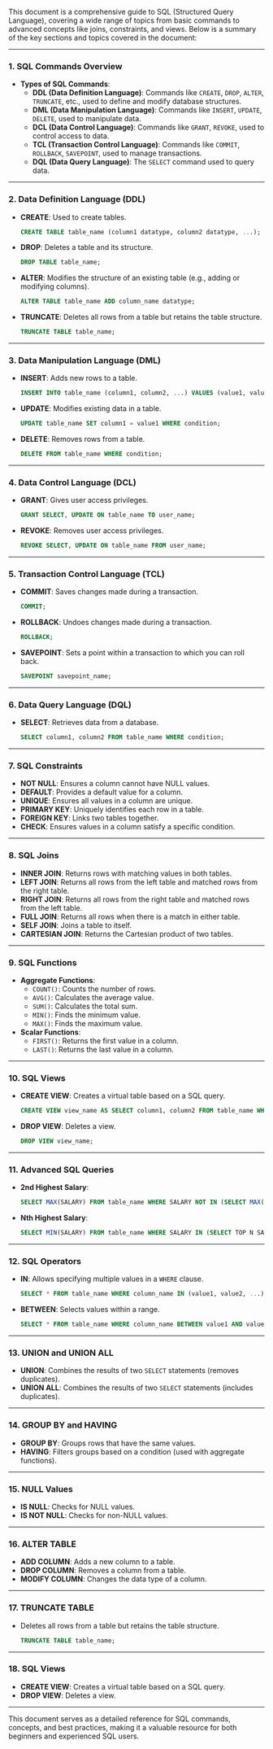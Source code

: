 This document is a comprehensive guide to SQL (Structured Query Language), covering a wide range of topics from basic commands to advanced concepts like joins, constraints, and views. Below is a summary of the key sections and topics covered in the document:

---

### **1. SQL Commands Overview**
- **Types of SQL Commands**:
  - **DDL (Data Definition Language)**: Commands like `CREATE`, `DROP`, `ALTER`, `TRUNCATE`, etc., used to define and modify database structures.
  - **DML (Data Manipulation Language)**: Commands like `INSERT`, `UPDATE`, `DELETE`, used to manipulate data.
  - **DCL (Data Control Language)**: Commands like `GRANT`, `REVOKE`, used to control access to data.
  - **TCL (Transaction Control Language)**: Commands like `COMMIT`, `ROLLBACK`, `SAVEPOINT`, used to manage transactions.
  - **DQL (Data Query Language)**: The `SELECT` command used to query data.

---

### **2. Data Definition Language (DDL)**
- **CREATE**: Used to create tables.
  ```sql
  CREATE TABLE table_name (column1 datatype, column2 datatype, ...);
  ```
- **DROP**: Deletes a table and its structure.
  ```sql
  DROP TABLE table_name;
  ```
- **ALTER**: Modifies the structure of an existing table (e.g., adding or modifying columns).
  ```sql
  ALTER TABLE table_name ADD column_name datatype;
  ```
- **TRUNCATE**: Deletes all rows from a table but retains the table structure.
  ```sql
  TRUNCATE TABLE table_name;
  ```

---

### **3. Data Manipulation Language (DML)**
- **INSERT**: Adds new rows to a table.
  ```sql
  INSERT INTO table_name (column1, column2, ...) VALUES (value1, value2, ...);
  ```
- **UPDATE**: Modifies existing data in a table.
  ```sql
  UPDATE table_name SET column1 = value1 WHERE condition;
  ```
- **DELETE**: Removes rows from a table.
  ```sql
  DELETE FROM table_name WHERE condition;
  ```

---

### **4. Data Control Language (DCL)**
- **GRANT**: Gives user access privileges.
  ```sql
  GRANT SELECT, UPDATE ON table_name TO user_name;
  ```
- **REVOKE**: Removes user access privileges.
  ```sql
  REVOKE SELECT, UPDATE ON table_name FROM user_name;
  ```

---

### **5. Transaction Control Language (TCL)**
- **COMMIT**: Saves changes made during a transaction.
  ```sql
  COMMIT;
  ```
- **ROLLBACK**: Undoes changes made during a transaction.
  ```sql
  ROLLBACK;
  ```
- **SAVEPOINT**: Sets a point within a transaction to which you can roll back.
  ```sql
  SAVEPOINT savepoint_name;
  ```

---

### **6. Data Query Language (DQL)**
- **SELECT**: Retrieves data from a database.
  ```sql
  SELECT column1, column2 FROM table_name WHERE condition;
  ```

---

### **7. SQL Constraints**
- **NOT NULL**: Ensures a column cannot have NULL values.
- **DEFAULT**: Provides a default value for a column.
- **UNIQUE**: Ensures all values in a column are unique.
- **PRIMARY KEY**: Uniquely identifies each row in a table.
- **FOREIGN KEY**: Links two tables together.
- **CHECK**: Ensures values in a column satisfy a specific condition.

---

### **8. SQL Joins**
- **INNER JOIN**: Returns rows with matching values in both tables.
- **LEFT JOIN**: Returns all rows from the left table and matched rows from the right table.
- **RIGHT JOIN**: Returns all rows from the right table and matched rows from the left table.
- **FULL JOIN**: Returns all rows when there is a match in either table.
- **SELF JOIN**: Joins a table to itself.
- **CARTESIAN JOIN**: Returns the Cartesian product of two tables.

---

### **9. SQL Functions**
- **Aggregate Functions**:
  - `COUNT()`: Counts the number of rows.
  - `AVG()`: Calculates the average value.
  - `SUM()`: Calculates the total sum.
  - `MIN()`: Finds the minimum value.
  - `MAX()`: Finds the maximum value.
- **Scalar Functions**:
  - `FIRST()`: Returns the first value in a column.
  - `LAST()`: Returns the last value in a column.

---

### **10. SQL Views**
- **CREATE VIEW**: Creates a virtual table based on a SQL query.
  ```sql
  CREATE VIEW view_name AS SELECT column1, column2 FROM table_name WHERE condition;
  ```
- **DROP VIEW**: Deletes a view.
  ```sql
  DROP VIEW view_name;
  ```

---

### **11. Advanced SQL Queries**
- **2nd Highest Salary**:
  ```sql
  SELECT MAX(SALARY) FROM table_name WHERE SALARY NOT IN (SELECT MAX(SALARY) FROM table_name);
  ```
- **Nth Highest Salary**:
  ```sql
  SELECT MIN(SALARY) FROM table_name WHERE SALARY IN (SELECT TOP N SALARY FROM table_name ORDER BY SALARY DESC);
  ```

---

### **12. SQL Operators**
- **IN**: Allows specifying multiple values in a `WHERE` clause.
  ```sql
  SELECT * FROM table_name WHERE column_name IN (value1, value2, ...);
  ```
- **BETWEEN**: Selects values within a range.
  ```sql
  SELECT * FROM table_name WHERE column_name BETWEEN value1 AND value2;
  ```

---

### **13. UNION and UNION ALL**
- **UNION**: Combines the results of two `SELECT` statements (removes duplicates).
- **UNION ALL**: Combines the results of two `SELECT` statements (includes duplicates).

---

### **14. GROUP BY and HAVING**
- **GROUP BY**: Groups rows that have the same values.
- **HAVING**: Filters groups based on a condition (used with aggregate functions).

---

### **15. NULL Values**
- **IS NULL**: Checks for NULL values.
- **IS NOT NULL**: Checks for non-NULL values.

---

### **16. ALTER TABLE**
- **ADD COLUMN**: Adds a new column to a table.
- **DROP COLUMN**: Removes a column from a table.
- **MODIFY COLUMN**: Changes the data type of a column.

---

### **17. TRUNCATE TABLE**
- Deletes all rows from a table but retains the table structure.
  ```sql
  TRUNCATE TABLE table_name;
  ```

---

### **18. SQL Views**
- **CREATE VIEW**: Creates a virtual table based on a SQL query.
- **DROP VIEW**: Deletes a view.

---

This document serves as a detailed reference for SQL commands, concepts, and best practices, making it a valuable resource for both beginners and experienced SQL users.
